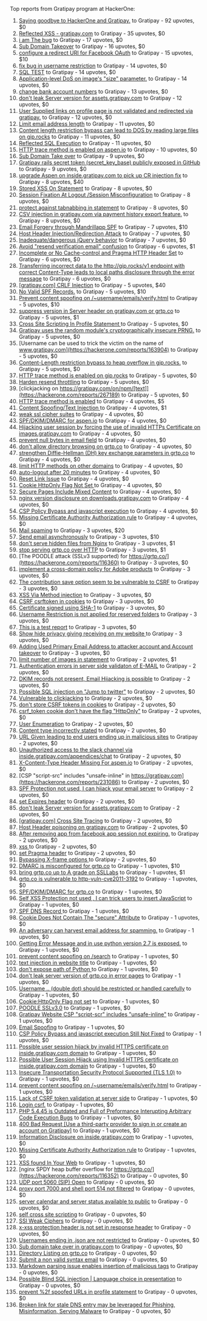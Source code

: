 Top reports from Gratipay program at HackerOne:

1. [Saying goodbye to HackerOne and Gratipay.](https://hackerone.com/reports/286728) to Gratipay - 92 upvotes, $0
2. [Reflected XSS - gratipay.com](https://hackerone.com/reports/262852) to Gratipay - 35 upvotes, $0
3. [i am The bug](https://hackerone.com/reports/284807) to Gratipay - 17 upvotes, $0
4. [Sub Domain Takeover](https://hackerone.com/reports/221133) to Gratipay - 16 upvotes, $0
5. [configure a redirect URI for Facebook OAuth](https://hackerone.com/reports/140432) to Gratipay - 15 upvotes, $10
6. [fix bug in username restriction](https://hackerone.com/reports/128121) to Gratipay - 14 upvotes, $0
7. [SQL TEST](https://hackerone.com/reports/248037) to Gratipay - 14 upvotes, $0
8. [Application-level DoS on image's "size" parameter.](https://hackerone.com/reports/247700) to Gratipay - 14 upvotes, $0
9. [change bank account numbers](https://hackerone.com/reports/90805) to Gratipay - 13 upvotes, $0
10. [don't leak Server version for assets.gratipay.com](https://hackerone.com/reports/149710) to Gratipay - 12 upvotes, $0
11. [User Supplied links on profile page is not validated and redirected via gratipay.](https://hackerone.com/reports/151831) to Gratipay - 12 upvotes, $0
12. [Limit email address length](https://hackerone.com/reports/127995) to Gratipay - 11 upvotes, $0
13. [Content length restriction bypass can lead to DOS by reading large files on gip.rocks](https://hackerone.com/reports/203388) to Gratipay - 11 upvotes, $0
14. [Reflected SQL Execution](https://hackerone.com/reports/284811) to Gratipay - 11 upvotes, $0
15. [HTTP trace method is enabled on aspen.io](https://hackerone.com/reports/203409) to Gratipay - 10 upvotes, $0
16. [Sub Domain Take over](https://hackerone.com/reports/111078) to Gratipay - 9 upvotes, $0
17. [Gratipay rails secret token (secret_key_base) publicly exposed in GitHub](https://hackerone.com/reports/262620) to Gratipay - 9 upvotes, $0
18. [upgrade Aspen on inside.gratipay.com to pick up CR injection fix](https://hackerone.com/reports/143139) to Gratipay - 8 upvotes, $40
19. [Stored XSS On Statement](https://hackerone.com/reports/84740) to Gratipay - 8 upvotes, $0
20. [Session Fixation At Logout /Session Misconfiguration](https://hackerone.com/reports/193556) to Gratipay - 8 upvotes, $0
21. [protect against tabnabbing in statement](https://hackerone.com/reports/109161) to Gratipay - 8 upvotes, $0
22. [CSV injection in gratipay.com via payment history export feature.](https://hackerone.com/reports/219323) to Gratipay - 8 upvotes, $0
23. [Email Forgery through Mandrillapp SPF](https://hackerone.com/reports/117097) to Gratipay - 7 upvotes, $10
24. [Host Header Injection/Redirection Attack](https://hackerone.com/reports/157465) to Gratipay - 7 upvotes, $0
25. [Inadequate/dangerous jQuery behavior](https://hackerone.com/reports/211149) to Gratipay - 7 upvotes, $0
26. [Avoid "resend verification email" confusion](https://hackerone.com/reports/156542) to Gratipay - 6 upvotes, $1
27. [Incomplete or No Cache-control and Pragma HTTP Header Set](https://hackerone.com/reports/185833) to Gratipay - 6 upvotes, $0
28. [Transferring incorrect data to the http://gip.rocks/v1 endpoint with correct Content-Type leads to local paths disclosure through the error message](https://hackerone.com/reports/219601) to Gratipay - 6 upvotes, $0
29. [[gratipay.com] CRLF Injection](https://hackerone.com/reports/79552) to Gratipay - 5 upvotes, $40
30. [No Valid SPF Records.](https://hackerone.com/reports/116973) to Gratipay - 5 upvotes, $10
31. [Prevent content spoofing on /~username/emails/verify.html](https://hackerone.com/reports/117187) to Gratipay - 5 upvotes, $10
32. [suppress version in Server header on gratipay.com or grtp.co](https://hackerone.com/reports/123742) to Gratipay - 5 upvotes, $1
33. [Cross Site Scripting In Profile Statement ](https://hackerone.com/reports/162120) to Gratipay - 5 upvotes, $0
34. [Gratipay uses the random module's cryptographically insecure PRNG.](https://hackerone.com/reports/190373) to Gratipay - 5 upvotes, $0
35. [Username can be used to trick the victim on the name of www.gratipay.com](https://hackerone.com/reports/163904) to Gratipay - 5 upvotes, $0
36. [Content-Length restriction bypass to heap overflow in gip.rocks.](https://hackerone.com/reports/214449) to Gratipay - 5 upvotes, $0
37. [HTTP trace method is enabled on gip.rocks](https://hackerone.com/reports/203384) to Gratipay - 5 upvotes, $0
38. [Harden resend throttling](https://hackerone.com/reports/108645) to Gratipay - 5 upvotes, $0
39. [clickjacking on https://gratipay.com/on/npm/[text]](https://hackerone.com/reports/267189) to Gratipay - 5 upvotes, $0
40. [HTTP trace method is enabled](https://hackerone.com/reports/109054) to Gratipay - 4 upvotes, $5
41. [Content Spoofing/Text Injection ](https://hackerone.com/reports/154921) to Gratipay - 4 upvotes, $1
42. [weak ssl cipher suites](https://hackerone.com/reports/76303) to Gratipay - 4 upvotes, $0
43. [SPF/DKIM/DMARC for aspen.io](https://hackerone.com/reports/117159) to Gratipay - 4 upvotes, $0
44. [Hijacking user session by forcing the use of  invalid HTTPs Certificate on images.gratipay.com](https://hackerone.com/reports/124976) to Gratipay - 4 upvotes, $0
45. [prevent null bytes in email field](https://hackerone.com/reports/150917) to Gratipay - 4 upvotes, $0
46. [don't allow directory browsing on grtp.co](https://hackerone.com/reports/151295) to Gratipay - 4 upvotes, $0
47. [strengthen Diffie-Hellman (DH) key exchange parameters in grtp.co](https://hackerone.com/reports/117458) to Gratipay - 4 upvotes, $0
48. [limit HTTP methods on other domains](https://hackerone.com/reports/117142) to Gratipay - 4 upvotes, $0
49. [auto-logout after 20 minutes](https://hackerone.com/reports/123897) to Gratipay - 4 upvotes, $0
50. [Reset Link Issue](https://hackerone.com/reports/161918) to Gratipay - 4 upvotes, $0
51. [Cookie HttpOnly Flag Not Set ](https://hackerone.com/reports/190194) to Gratipay - 4 upvotes, $0
52. [Secure Pages Include Mixed Content](https://hackerone.com/reports/185835) to Gratipay - 4 upvotes, $0
53. [nginx version disclosure on downloads.gratipay.com](https://hackerone.com/reports/157507) to Gratipay - 4 upvotes, $0
54. [CSP Policy Bypass and javascript execution](https://hackerone.com/reports/241192) to Gratipay - 4 upvotes, $0
55. [Missing Certificate Authority Authorization rule](https://hackerone.com/reports/261706) to Gratipay - 4 upvotes, $0
56. [Mail spaming](https://hackerone.com/reports/87531) to Gratipay - 3 upvotes, $20
57. [Send email asynchronously](https://hackerone.com/reports/128856) to Gratipay - 3 upvotes, $10
58. [don't serve hidden files from Nginx](https://hackerone.com/reports/120026) to Gratipay - 3 upvotes, $1
59. [stop serving grtp.co over HTTP](https://hackerone.com/reports/117330) to Gratipay - 3 upvotes, $1
60. [The POODLE attack (SSLv3 supported) for https://grtp.co/](https://hackerone.com/reports/116360) to Gratipay - 3 upvotes, $0
61. [implement a cross-domain policy for Adobe products](https://hackerone.com/reports/90778) to Gratipay - 3 upvotes, $0
62. [The contribution save option seem to be vulnerable to CSRF](https://hackerone.com/reports/151827) to Gratipay - 3 upvotes, $0
63. [XSS Via Method injection](https://hackerone.com/reports/161621) to Gratipay - 3 upvotes, $0
64. [CSRF csrftoken in cookies](https://hackerone.com/reports/174228) to Gratipay - 3 upvotes, $0
65. [Certificate signed using SHA-1](https://hackerone.com/reports/190015) to Gratipay - 3 upvotes, $0
66. [Username Restriction is not applied for reserved folders](https://hackerone.com/reports/163949) to Gratipay - 3 upvotes, $0
67. [This is a test report](https://hackerone.com/reports/151165) to Gratipay - 3 upvotes, $0
68. [Show hide privacy giving receiving on my website ](https://hackerone.com/reports/262088) to Gratipay - 3 upvotes, $0
69. [Adding Used Primary Email Address to attacker account and Account takeover](https://hackerone.com/reports/273647) to Gratipay - 3 upvotes, $0
70. [limit number of images in statement](https://hackerone.com/reports/117739) to Gratipay - 2 upvotes, $1
71. [Authentication errors in server side validaton of E-MAIL](https://hackerone.com/reports/80883) to Gratipay - 2 upvotes, $0
72. [DKIM records not present, Email Hijacking is possible](https://hackerone.com/reports/84287) to Gratipay - 2 upvotes, $0
73. [Possible SQL injection on "Jump to twitter"](https://hackerone.com/reports/81701) to Gratipay - 2 upvotes, $0
74. [Vulnerable to clickjacking](https://hackerone.com/reports/123782) to Gratipay - 2 upvotes, $0
75. [don't store CSRF tokens in cookies](https://hackerone.com/reports/140377) to Gratipay - 2 upvotes, $0
76. [csrf_token cookie don't have the flag "HttpOnly"](https://hackerone.com/reports/123900) to Gratipay - 2 upvotes, $0
77. [User Enumeration](https://hackerone.com/reports/192986) to Gratipay - 2 upvotes, $0
78. [Content type incorrectly stated](https://hackerone.com/reports/190964) to Gratipay - 2 upvotes, $0
79. [URL Given leading to end users ending up in malicious sites](https://hackerone.com/reports/209821) to Gratipay - 2 upvotes, $0
80. [Unauthorized access to the slack channel via inside.gratipay.com/appendices/chat](https://hackerone.com/reports/226648) to Gratipay - 2 upvotes, $0
81. [X-Content-Type Header Missing For aspen.io](https://hackerone.com/reports/118033) to Gratipay - 2 upvotes, $0
82. [CSP "script-src" includes "unsafe-inline" in https://gratipay.com](https://hackerone.com/reports/231086) to Gratipay - 2 upvotes, $0
83. [SPF Protection not used, I can hijack your email server](https://hackerone.com/reports/93157) to Gratipay - 2 upvotes, $0
84. [set Expires header](https://hackerone.com/reports/145207) to Gratipay - 2 upvotes, $0
85. [don't leak Server version for assets.gratipay.com](https://hackerone.com/reports/151302) to Gratipay - 2 upvotes, $0
86. [[gratipay.com] Cross Site Tracing](https://hackerone.com/reports/152834) to Gratipay - 2 upvotes, $0
87. [Host Header poisoning on gratipay.com](https://hackerone.com/reports/158482) to Gratipay - 2 upvotes, $0
88. [After removing app from facebook app session not expiring.](https://hackerone.com/reports/129209) to Gratipay - 2 upvotes, $0
89. [xss ](https://hackerone.com/reports/262005) to Gratipay - 2 upvotes, $0
90. [set Pragma header](https://hackerone.com/reports/145206) to Gratipay - 2 upvotes, $0
91. [Bypassing X-frame options ](https://hackerone.com/reports/283951) to Gratipay - 2 upvotes, $0
92. [DMARC is misconfigured for grtp.co](https://hackerone.com/reports/117325) to Gratipay - 1 upvotes, $10
93. [bring grtp.co up to A grade on SSLLabs](https://hackerone.com/reports/131065) to Gratipay - 1 upvotes, $1
94. [grtp.co is vulnerable to http-vuln-cve2011-3192](https://hackerone.com/reports/112687) to Gratipay - 1 upvotes, $0
95. [SPF/DKIM/DMARC for grtp.co](https://hackerone.com/reports/117149) to Gratipay - 1 upvotes, $0
96. [Self XSS Protection not used , I can trick users to insert JavaScript](https://hackerone.com/reports/76307) to Gratipay - 1 upvotes, $0
97. [SPF DNS Record ](https://hackerone.com/reports/115275) to Gratipay - 1 upvotes, $0
98. [Cookie Does Not Contain The "secure" Attribute](https://hackerone.com/reports/123849) to Gratipay - 1 upvotes, $0
99. [An adversary can harvest email address for spamming.](https://hackerone.com/reports/128035) to Gratipay - 1 upvotes, $0
100. [Getting Error Message and in use python version 2.7 is exposed.](https://hackerone.com/reports/128041) to Gratipay - 1 upvotes, $0
101. [prevent content spoofing on /search](https://hackerone.com/reports/115284) to Gratipay - 1 upvotes, $0
102. [text injection in website title](https://hackerone.com/reports/128764) to Gratipay - 1 upvotes, $0
103. [don't expose path of Python ](https://hackerone.com/reports/138659) to Gratipay - 1 upvotes, $0
104. [don't leak server version of grtp.co in error pages](https://hackerone.com/reports/136720) to Gratipay - 1 upvotes, $0
105. [Username .. (double dot) should be restricted or handled carefully](https://hackerone.com/reports/152477) to Gratipay - 1 upvotes, $0
106. [Cookie:HttpOnly Flag not set](https://hackerone.com/reports/157563) to Gratipay - 1 upvotes, $0
107. [POODLE SSLv3.0](https://hackerone.com/reports/219499) to Gratipay - 1 upvotes, $0
108. [Gratipay Website CSP "script-scr" includes "unsafe-inline"](https://hackerone.com/reports/231510) to Gratipay - 1 upvotes, $0
109. [Email Spoofing](https://hackerone.com/reports/240987) to Gratipay - 1 upvotes, $0
110. [CSP Policy Bypass and javascript execution Still Not Fixed](https://hackerone.com/reports/241341) to Gratipay - 1 upvotes, $0
111. [Possible user session hijack by invalid HTTPS certificate on inside.gratipay.com domain](https://hackerone.com/reports/241892) to Gratipay - 1 upvotes, $0
112. [Possible User Session Hijack using Invalid HTTPS certificate on inside.gratipay.com domain](https://hackerone.com/reports/242622) to Gratipay - 1 upvotes, $0
113. [Insecure Transportation Security Protocol Supported (TLS 1.0)](https://hackerone.com/reports/163812) to Gratipay - 1 upvotes, $0
114. [prevent content spoofing on /~username/emails/verify.html](https://hackerone.com/reports/126010) to Gratipay - 1 upvotes, $0
115. [Lack of CSRF token validation at server side](https://hackerone.com/reports/163815) to Gratipay - 1 upvotes, $0
116. [Login csrf.](https://hackerone.com/reports/117195) to Gratipay - 1 upvotes, $0
117. [PHP 5.4.45 is Outdated and Full of Preformance Interupting Arbitrary Code Execution Bugs](https://hackerone.com/reports/131452) to Gratipay - 1 upvotes, $0
118. [400 Bad Request [Use a third-party provider to sign in or create an account on Gratipay]](https://hackerone.com/reports/267212) to Gratipay - 1 upvotes, $0
119. [Information Disclosure on inside.gratipay.com](https://hackerone.com/reports/267213) to Gratipay - 1 upvotes, $0
120. [Missing Certificate Authority Authorization rule](https://hackerone.com/reports/260928) to Gratipay - 1 upvotes, $0
121. [XSS found In Your Web](https://hackerone.com/reports/164922) to Gratipay - 1 upvotes, $0
122. [nginx SPDY heap buffer overflow for https://grtp.co/](https://hackerone.com/reports/116352) to Gratipay - 0 upvotes, $0
123. [UDP port 5060 (SIP) Open](https://hackerone.com/reports/116774) to Gratipay - 0 upvotes, $0
124. [proxy port 7000 and shell port 514 not filtered](https://hackerone.com/reports/116618) to Gratipay - 0 upvotes, $0
125. [server calendar and server status available to public](https://hackerone.com/reports/116621) to Gratipay - 0 upvotes, $0
126. [self cross site scripting](https://hackerone.com/reports/245762) to Gratipay - 0 upvotes, $0
127. [SSl Weak Ciphers](https://hackerone.com/reports/244070) to Gratipay - 0 upvotes, $0
128. [x-xss protection header is not set in response header](https://hackerone.com/reports/162336) to Gratipay - 0 upvotes, $0
129. [Usernames ending in .json are not restricted](https://hackerone.com/reports/161935) to Gratipay - 0 upvotes, $0
130. [Sub domain take over in gratipay.com](https://hackerone.com/reports/257331) to Gratipay - 0 upvotes, $0
131. [Directory Listing on grtp.co](https://hackerone.com/reports/109116) to Gratipay - 0 upvotes, $0
132. [Submit a non valid syntax email](https://hackerone.com/reports/131053) to Gratipay - 0 upvotes, $0
133. [Markdown parsing issue enables insertion of malicious tags](https://hackerone.com/reports/116512) to Gratipay - 0 upvotes, $0
134. [Possible Blind SQL injection | Language choice in presentation](https://hackerone.com/reports/131047) to Gratipay - 0 upvotes, $0
135. [prevent %2f spoofed URLs in profile statement](https://hackerone.com/reports/128910) to Gratipay - 0 upvotes, $0
136. [Broken link for stale DNS entry may be leveraged for Phishing, Misinformation, Serving Malware](https://hackerone.com/reports/279351) to Gratipay - 0 upvotes, $0
